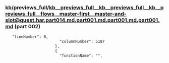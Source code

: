 ### kb/previews_full/kb__previews_full__kb__previews_full__kb__previews_full__flows__master-first__master-and-slot@guest.har.part014.md.part001.md.part001.md.part001.md (part 002)

```md
   "lineNumber": 0,
                        "columnNumber": 5187
                      },
                      {
                        "functionName": "",
```

```
